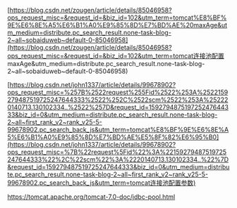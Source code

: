 [https://blog.csdn.net/zougen/article/details/85046958?ops_request_misc=&request_id=&biz_id=102&utm_term=tomcat%E8%BF%9E%E6%8E%A5%E6%B1%A0%E9%85%8D%E7%BD%AE%20maxAge&utm_medium=distribute.pc_search_result.none-task-blog-2~all~sobaiduweb~default-0-85046958](https://blog.csdn.net/zougen/article/details/85046958?ops_request_misc=&request_id=&biz_id=102&utm_term=tomcat连接池配置 maxAge&utm_medium=distribute.pc_search_result.none-task-blog-2~all~sobaiduweb~default-0-85046958)



[https://blog.csdn.net/john1337/article/details/99678902?ops_request_misc=%257B%2522request%255Fid%2522%253A%2522159279487519725247644333%2522%252C%2522scm%2522%253A%252220140713.130102334..%2522%257D&request_id=159279487519725247644333&biz_id=0&utm_medium=distribute.pc_search_result.none-task-blog-2~all~first_rank_v2~rank_v25-5-99678902.pc_search_back_js&utm_term=tomcat%E8%BF%9E%E6%8E%A5%E6%B1%A0%E9%85%8D%E7%BD%AE%E5%8F%82%E6%95%B0](https://blog.csdn.net/john1337/article/details/99678902?ops_request_misc=%7B%22request%5Fid%22%3A%22159279487519725247644333%22%2C%22scm%22%3A%2220140713.130102334..%22%7D&request_id=159279487519725247644333&biz_id=0&utm_medium=distribute.pc_search_result.none-task-blog-2~all~first_rank_v2~rank_v25-5-99678902.pc_search_back_js&utm_term=tomcat连接池配置参数)



https://tomcat.apache.org/tomcat-7.0-doc/jdbc-pool.html